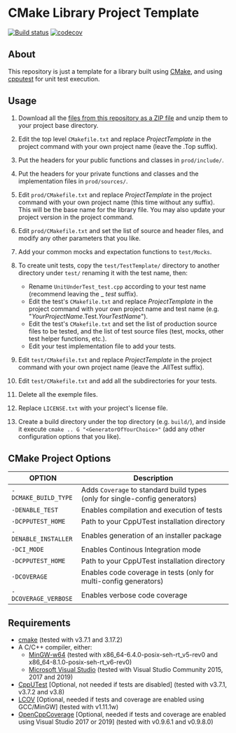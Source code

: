 
CMake Library Project Template
===========
[![Build status](https://ci.appveyor.com/api/projects/status/irafbluexmulat6u/branch/master?svg=true)](https://ci.appveyor.com/project/jgonzalezdr/projecttemplatelib/branch/master)
[![codecov](https://codecov.io/gh/jgonzalezdr/ProjectTemplateLib/branch/master/graph/badge.svg)](https://codecov.io/gh/jgonzalezdr/ProjectTemplateLib)
## About

This repository is just a template for a library built using [CMake](https://cmake.org/), and using [cpputest](http://cpputest.github.io/) for unit test execution.

## Usage

1.  Download all the [files from this repository as a ZIP file](https://github.com/jgonzalezdr/projecttemplatelib/archive/master.zip) and unzip them to your project base directory.

2. Edit the top level `CMakefile.txt` and replace _ProjectTemplate_ in the project command with your own project name (leave the .Top suffix).

3. Put the headers for your public functions and classes in `prod/include/`.

4. Put the headers for your private functions and classes and the implementation files in `prod/sources/`.

5. Edit `prod/CMakefile.txt` and replace _ProjectTemplate_ in the project command with your own project name (this time without any suffix). This will be the base name for the library file. You may also update your project version in the project command.

6. Edit `prod/CMakefile.txt` and set the list of source and header files, and modify any other parameters that you like.

7. Add your common mocks and expectation functions to `test/Mocks`. 

8. To create unit tests, copy the `test/TestTemplate/` directory to another directory under `test/` renaming it with the test name, then:
   - Rename `UnitUnderTest_test.cpp` according to your test name (recommend leaving the _ _test_ suffix).
   - Edit the test's `CMakefile.txt` and replace _ProjectTemplate_ in the project command with your own project name and test name (e.g. "_YourProjectName_.Test._YourTestName_").
   - Edit the test's `CMakefile.txt` and set the list of production source files to be tested, and the list of test source files (test, mocks, other test helper functions, etc.).
   - Edit your test implementation file to add your tests.

9. Edit `test/CMakefile.txt` and replace _ProjectTemplate_ in the project command with your own project name (leave the .AllTest suffix).

10. Edit `test/CMakefile.txt` and add all the subdirectories for your tests.

11. Delete all the exemple files.

12. Replace `LICENSE.txt` with your project's license file.

13. Create a build directory under the top directory (e.g. `build/`), and inside it execute `cmake .. G "<GeneratorOfYourChoice>"` (add any other configuration options that you like).

## CMake Project Options

| OPTION                | Description                                                                 |
| -                     | -                                                                           |
| `-DCMAKE_BUILD_TYPE`  | Adds `Coverage` to standard build types (only for single-config generators) |
| `-DENABLE_TEST`       | Enables compilation and execution of tests                                  |
| `-DCPPUTEST_HOME`     | Path to your CppUTest installation directory                                |
| `-DENABLE_INSTALLER`  | Enables generation of an installer package                                  |
| `-DCI_MODE`           | Enables Continous Integration mode                                          |
| `-DCPPUTEST_HOME`     | Path to your CppUTest installation directory                                |
| `-DCOVERAGE`          | Enables code coverage in tests (only for multi-config generators)           |
| `-DCOVERAGE_VERBOSE`  | Enables verbose code coverage                                               |

## Requirements

- [cmake](https://cmake.org/) (tested with v3.7.1 and 3.17.2)
- A C/C++ compiler, either:
  - [MinGW-w64](https://sourceforge.net/projects/mingw-w64/) (tested with x86_64-6.4.0-posix-seh-rt_v5-rev0 and x86_64-8.1.0-posix-seh-rt_v6-rev0)
  - [Microsoft Visual Studio](https://www.visualstudio.com/es/downloads/) (tested with Visual Studio Community 2015, 2017 and 2019)
- [CppUTest](http://cpputest.github.io/) [Optional, not needed if tests are disabled] (tested with v3.7.1, v3.7.2 and v3.8)
- [LCOV](https://github.com/jgonzalezdr/lcov/releases) [Optional, needed if tests and coverage are enabled using GCC/MinGW] (tested with v1.11.1w)
- [OpenCppCoverage](https://github.com/OpenCppCoverage/OpenCppCoverage) [Optional, needed if tests and coverage are enabled using Visual Studio 2017 or 2019] (tested with v0.9.6.1 and v0.9.8.0)